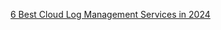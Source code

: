 [6 Best Cloud Log Management Services in 2024](https://www.esecurityplanet.com/cloud/best-cloud-log-management-services/)

